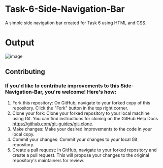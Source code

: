 # Task-6-Side-Navigation-Bar
A simple side navigation bar created for Task 6 using HTML and CSS.

# Output

![image](https://github.com/RudrakshDev/Task-6-Side-Navigation-Bar/assets/170597596/b11d2ecc-718a-44dc-b343-88d002c910ac)


## Contributing

### If you'd like to contribute improvements to this Side-Navigation-Bar, you're welcome! Here's how:

1. Fork this repository: On GitHub, navigate to your forked copy of this repository. Click the "Fork" button in the top right corner.
2. Clone your fork: Clone your forked repository to your local machine using Git. You can find instructions for cloning on the GitHub Help Docs https://github.com/git-guides/git-clone.
3. Make changes: Make your desired improvements to the code in your local copy.
4. Commit your changes: Commit your changes to your local Git repository.
5. Create a pull request: In GitHub, navigate to your forked repository and create a pull request. This will propose your changes to the original repository's maintainers for review.
